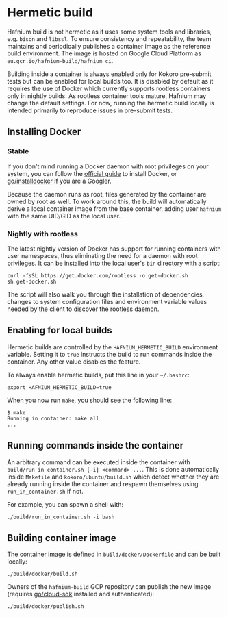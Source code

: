 # Hermetic build

Hafnium build is not hermetic as it uses some system tools and libraries, e.g.
`bison` and `libssl`. To ensure consistency and repeatability, the team
maintains and periodically publishes a container image as the reference build
environment. The image is hosted on Google Cloud Platform as
`eu.gcr.io/hafnium-build/hafnium_ci`.

Building inside a container is always enabled only for Kokoro pre-submit tests
but can be enabled for local builds too. It is disabled by default as it
requires the use of Docker which currently supports rootless containers only in
nightly builds. As rootless container tools mature, Hafnium may change the
default settings. For now, running the hermetic build locally is intended
primarily to reproduce issues in pre-submit tests.

## Installing Docker

### Stable

If you don't mind running a Docker daemon with root privileges on your system,
you can follow the [official guide](https://docs.docker.com/install/) to install
Docker, or [go/installdocker](https://goto.google.com/installdocker) if you are
a Googler.

Because the daemon runs as root, files generated by the container are owned by
root as well. To work around this, the build will automatically derive a local
container image from the base container, adding user `hafnium` with the same
UID/GID as the local user.

### Nightly with rootless

The latest nightly version of Docker has support for running containers with
user namespaces, thus eliminating the need for a daemon with root privileges. It
can be installed into the local user's `bin` directory with a script:

```shell
curl -fsSL https://get.docker.com/rootless -o get-docker.sh
sh get-docker.sh
```

The script will also walk you through the installation of dependencies, changes
to system configuration files and environment variable values needed by the
client to discover the rootless daemon.

## Enabling for local builds

Hermetic builds are controlled by the `HAFNIUM_HERMETIC_BUILD` environment
variable. Setting it to `true` instructs the build to run commands inside the
container. Any other value disables the feature.

To always enable hermetic builds, put this line in your `~/.bashrc`:

```shell
export HAFNIUM_HERMETIC_BUILD=true
```

When you now run `make`, you should see the following line:

```shell
$ make
Running in container: make all
...
```

## Running commands inside the container

An arbitrary command can be executed inside the container with
`build/run_in_container.sh [-i] <command> ...`. This is done automatically
inside `Makefile` and `kokoro/ubuntu/build.sh` which detect whether they are
already running inside the container and respawn themselves using
`run_in_container.sh` if not.

For example, you can spawn a shell with:

```shell
./build/run_in_container.sh -i bash
```

## Building container image

The container image is defined in `build/docker/Dockerfile` and can be built
locally:

```shell
./build/docker/build.sh
```

Owners of the `hafnium-build` GCP repository can publish the new image (requires
[go/cloud-sdk](https://goto.google.com/cloud-sdk) installed and authenticated):

```shell
./build/docker/publish.sh
```
